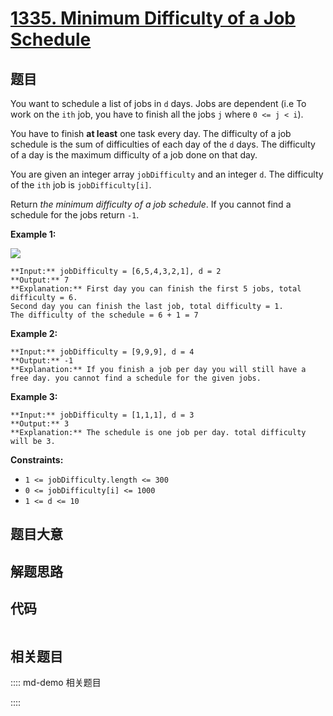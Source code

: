 # [1335. Minimum Difficulty of a Job Schedule](https://leetcode.com/problems/minimum-difficulty-of-a-job-schedule)

## 题目

You want to schedule a list of jobs in `d` days. Jobs are dependent (i.e To
work on the `ith` job, you have to finish all the jobs `j` where `0 <= j <
i`).

You have to finish **at least** one task every day. The difficulty of a job
schedule is the sum of difficulties of each day of the `d` days. The
difficulty of a day is the maximum difficulty of a job done on that day.

You are given an integer array `jobDifficulty` and an integer `d`. The
difficulty of the `ith` job is `jobDifficulty[i]`.

Return _the minimum difficulty of a job schedule_. If you cannot find a
schedule for the jobs return `-1`.



**Example 1:**

![](https://assets.leetcode.com/uploads/2020/01/16/untitled.png)

    
    
    **Input:** jobDifficulty = [6,5,4,3,2,1], d = 2
    **Output:** 7
    **Explanation:** First day you can finish the first 5 jobs, total difficulty = 6.
    Second day you can finish the last job, total difficulty = 1.
    The difficulty of the schedule = 6 + 1 = 7 
    

**Example 2:**

    
    
    **Input:** jobDifficulty = [9,9,9], d = 4
    **Output:** -1
    **Explanation:** If you finish a job per day you will still have a free day. you cannot find a schedule for the given jobs.
    

**Example 3:**

    
    
    **Input:** jobDifficulty = [1,1,1], d = 3
    **Output:** 3
    **Explanation:** The schedule is one job per day. total difficulty will be 3.
    



**Constraints:**

  * `1 <= jobDifficulty.length <= 300`
  * `0 <= jobDifficulty[i] <= 1000`
  * `1 <= d <= 10`


## 题目大意

## 解题思路

## 代码

```javascript

```

## 相关题目

:::: md-demo 相关题目

::::
